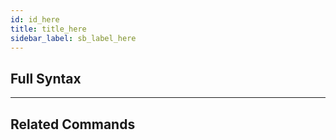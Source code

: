 ```yaml
---
id: id_here
title: title_here
sidebar_label: sb_label_here
---
```


## Full Syntax

<!-- full_syntax_here -->

---

<!-- command_body_here -->

## Related Commands

<!-- related_commands_here -->
